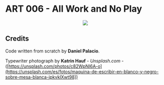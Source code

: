 # ART 006 - All Work and No Play

<p align="center"> 
<img src="https://images.unsplash.com/photo-1583913836387-ab656f4e0457?q=80&w=1470&auto=format&fit=crop&ixlib=rb-4.0.3&ixid=M3wxMjA3fDB8MHxwaG90by1wYWdlfHx8fGVufDB8fHx8fA%3D%3D">
</p>

## Credits
Code written from scratch by **Daniel Palacio**.

Typewriter photograph by **Katrin Hauf** - *Unsplash.com* - ([https://unsplash.com/photos/c82WpNI6A-o](https://unsplash.com/es/fotos/maquina-de-escribir-en-blanco-y-negro-sobre-mesa-blanca-jpkvklXwt98))
